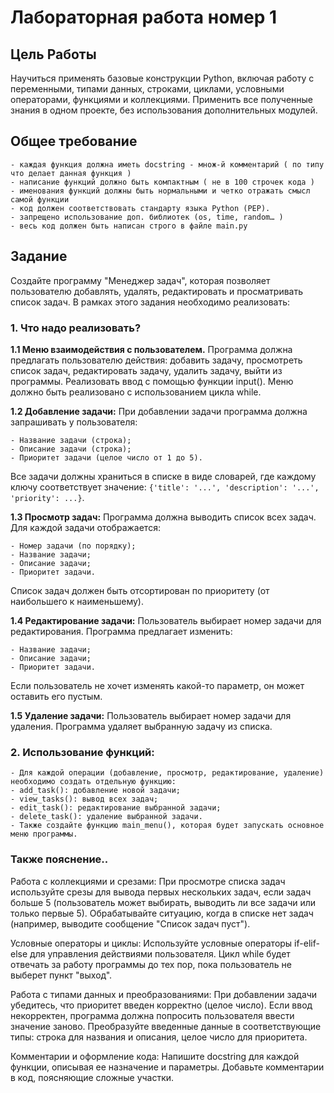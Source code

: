 # Лабораторная работа номер 1

## Цель Работы

Научиться применять базовые конструкции Python, включая работу с переменными, типами данных, строками, циклами, условными операторами, функциями и коллекциями. Применить все полученные знания в одном проекте, без использования дополнительных модулей.

## Общее требование

    - каждая функция должна иметь docstring - множ-й комментарий ( по типу что делает данная функция )
    - написание функций должно быть компактным ( не в 100 строчек кода )
    - именования функций должны быть нормальными и четко отражать смысл самой функции
    - код должен соответствовать стандарту языка Python (PEP).
    - запрещено использование доп. библиотек (os, time, random… )
    - весь код должен быть написан строго в файле main.py

## Задание
Создайте программу "Менеджер задач", которая позволяет пользователю добавлять, удалять, редактировать и просматривать список задач. В рамках этого задания необходимо реализовать:

### 1. Что надо реализовать?

**1.1 Меню взаимодействия с пользователем.**
Программа должна предлагать пользователю действия: добавить задачу, просмотреть список задач, редактировать задачу, удалить задачу, выйти из программы. Реализовать ввод с помощью функции input(). Меню должно быть реализовано с использованием цикла while.

**1.2 Добавление задачи:**
При добавлении задачи программа должна запрашивать у пользователя:

    - Название задачи (строка);
    - Описание задачи (строка);
    - Приоритет задачи (целое число от 1 до 5).

Все задачи должны храниться в списке в виде словарей, где каждому ключу соответствует значение: `{'title': '...', 'description': '...', 'priority': ...}`.

**1.3 Просмотр задач:**
Программа должна выводить список всех задач. Для каждой задачи отображается:

    - Номер задачи (по порядку);
    - Название задачи;
    - Описание задачи;
    - Приоритет задачи.

Список задач должен быть отсортирован по приоритету (от наибольшего к наименьшему).

**1.4 Редактирование задачи:**
Пользователь выбирает номер задачи для редактирования. Программа предлагает изменить:
   
    - Название задачи;
    - Описание задачи;
    - Приоритет задачи.

Если пользователь не хочет изменять какой-то параметр, он может оставить его пустым.

**1.5 Удаление задачи:**
Пользователь выбирает номер задачи для удаления. Программа удаляет выбранную задачу из списка.


### 2. Использование функций:

    - Для каждой операции (добавление, просмотр, редактирование, удаление) необходимо создать отдельную функцию:
    - add_task(): добавление новой задачи;
    - view_tasks(): вывод всех задач;
    - edit_task(): редактирование выбранной задачи;
    - delete_task(): удаление выбранной задачи.
    - Также создайте функцию main_menu(), которая будет запускать основное меню программы.

### Также пояснение..
Работа с коллекциями и срезами: При просмотре списка задач используйте срезы для вывода первых нескольких задач, если задач больше 5 (пользователь может выбирать, выводить ли все задачи или только первые 5). Обрабатывайте ситуацию, когда в списке нет задач (например, выводите сообщение "Список задач пуст").

Условные операторы и циклы: Используйте условные операторы if-elif-else для управления действиями пользователя. Цикл while будет отвечать за работу программы до тех пор, пока пользователь не выберет пункт "выход".

Работа с типами данных и преобразованиями: При добавлении задачи убедитесь, что приоритет введен корректно (целое число). Если ввод некорректен, программа должна попросить пользователя ввести значение заново. Преобразуйте введенные данные в соответствующие типы: строка для названия и описания, целое число для приоритета.

Комментарии и оформление кода: Напишите docstring для каждой функции, описывая ее назначение и параметры. Добавьте комментарии в код, поясняющие сложные участки.
